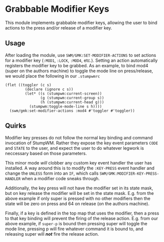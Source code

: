 # Grabbable Modifier Keys

This module implements grabbable modifier keys, allowing the user to bind
actions to the press and/or release of a modifier key.

## Usage

After loading the module, use `SWM/GMK:SET-MODIFIER-ACTIONS` to set actions for
a modifier key (`:MOD1`, `:LOCK`, `:MOD4`, etc.). Setting an action
automatically registers the modifier key to be grabbed. As an example, to bind
mod4 (super on the authors machine) to toggle the mode line on press/release, we
would place the following in our `.stumpwmrc`

```
(flet ((toggler (c s)
         (declare (ignore c s))
         (let* ((s (stumpwm:current-screen))
                (g (stumpwm:current-group s))
                (h (stumpwm:current-head g)))
           (stumpwm:toggle-mode-line s h))))
  (swm/gmk:set-modifier-actions :mod4 #'toggler #'toggler))
```

## Quirks

Modifier key presses do not follow the normal key binding and command invocation
of StumpWM. Rather they expose the key event parameters `CODE` and `STATE` to
the user, and expect the user to do whatever legwork is neccessary based on
those parameters.

This minor mode *will* clobber any custom key event handler the user has
installed. A way around this is to modify the `:KEY-PRESS` event handler and
change the `UNLESS` form into an `IF`, which calls
`SWM/GMK:MODIFIER-KEY-PRESS-HANDLER` when a modifier code sneaks through.

Additionally, the key press will not have the modifier set in its state mask,
but on key release the modifier will be set in the state mask. E.g. from the
above example if only super is pressed with no other modifiers then the state
will be zero on press and 64 on release (on the authors machine).

Finally, if a key is defined in the top map that uses the modifier, then a press
to that key binding will prevent the firing of the release action. E.g. from our
above example, if `super-p` is bound then pressing super will toggle the mode
line, pressing p will fire whatever command it is bound to, and releasing super
will ***not*** fire the release action.
